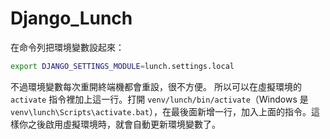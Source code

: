 # Django_Lunch

在命令列把環境變數設起來：
```bash
export DJANGO_SETTINGS_MODULE=lunch.settings.local
```
不過環境變數每次重開終端機都會重設，很不方便。
所以可以在虛擬環境的 `activate` 指令裡加上這一行。打開 `venv/lunch/bin/activate`（Windows 是 `venv\lunch\Scripts\activate.bat`），在最後面新增一行，加入上面的指令。這樣你之後啟用虛擬環境時，就會自動更新環境變數了。
